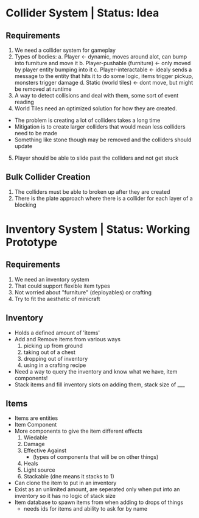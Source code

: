 # Collider System | Status: Idea
## Requirements
1. We need a collider system for gameplay
2. Types of bodies:
  a. Player <- dynamic, moves around alot, can bump into furniture and move it
  b. Player-pushable (furniture) <- only moved by player entity bumping into it
  c. Player-interactable <- idealy sends a message to the entity that hits it to do some logic, items trigger pickup, monsters trigger damage
  d. Static (world tiles) <- dont move, but might be removed at runtime
3. A way to detect collisions and deal with them, some sort of event reading
4. World Tiles need an optimized solution for how they are created.
  - The problem is creating a lot of colliders takes a long time
  - Mitigation is to create larger colliders that would mean less colliders need to be made
  - Something like stone though may be removed and the colliders should update
5. Player should be able to slide past the colliders and not get stuck

## Bulk Collider Creation
1. The colliders must be able to broken up after they are created
2. There is the plate approach where there is a collider for each layer of a blocking

# Inventory System | Status: Working Prototype
## Requirements
1. We need an inventory system
2. That could support flexible item types
3. Not worried about "furniture" (deployables) or crafting
4. Try to fit the aesthetic of minicraft

## Inventory
- Holds a defined amount of 'items'
- Add and Remove items from various ways
    1. picking up from ground
    2. taking out of a chest
    3. dropping out of inventory
    4. using in a crafting recipe
- Need a way to query the inventory and know what we have, item components!
- Stack items and fill inventory slots on adding them, stack size of ___

## Items
- Items are entities
- Item Component
- More components to give the item different effects
    1. Wiedable
    2. Damage
    3. Effective Against 
        - (types of components that will be on other things)
    4. Heals
    5. Light source
    6. Stackable (dne means it stacks to 1)
- Can clone the item to put in an inventory
- Exist as an unlimited amount, are seperated only when put into an inventory so it has no logic of stack size
- Item database to spawn items from when adding to drops of things
    - needs ids for items and ability to ask for by name
